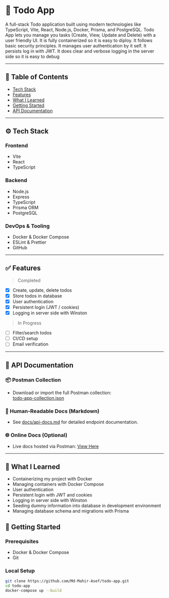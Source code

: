 # 📝 Todo App

A full-stack Todo application built using modern technologies like TypeScript, Vite, React, Node.js, Docker, Prisma, and PostgreSQL. Todo App lets you manage you tasks (Create, View, Update and Delete) with a user friendly UI. It is fully containerized so it is easy to diploy. It follows basic security principles. It manages user authentication by it self. It persists log in with JWT. It does clear and verbose logging in the server side so it is easy to debug 

---

## 📌 Table of Contents

- [Tech Stack](#-tech-stack)
- [Features](#-features)
- [What I Learned](#-what-i-learned)
- [Getting Started](#-getting-started)
- [API Documentation](#-api-documentation)

---

## ⚙️ Tech Stack

### Frontend

- Vite
- React
- TypeScript

### Backend

- Node.js
- Express
- TypeScript
- Prisma ORM
- PostgreSQL

### DevOps & Tooling

- Docker & Docker Compose
- ESLint & Prettier
- GitHub

---

## ✅ Features

> Completed

- [x] Create, update, delete todos
- [x] Store todos in database
- [x] User authentication
- [x] Persistent login (JWT / cookies)
- [x] Logging in server side with Winston

> In Progress

- [ ] Filter/search todos
- [ ] CI/CD setup
- [ ] Email verification

---

## 📝 API Documentation

### 📦 Postman Collection

- Download or import the full Postman collection:  
  [todo-app-collection.json](./docs/api-docs/Todo-App.postman_collection.json)

### 📘 Human-Readable Docs (Markdown)

- See [docs/api-docs.md](./docs/API-Documentation.md) for detailed endpoint documentation.

### 🌐 Online Docs (Optional)

- Live docs hosted via Postman: [View Here](https://documenter.getpostman.com/view/37884508/2sB34ZrPh8)

---

## 📖 What I Learned

- Containerizing my project with Docker
- Managing containers with Docker Compose
- User authentication
- Persistent login with JWT and cookies
- Logging in server side with Winston
- Seeding dummy information into database in development environment
- Managing database schema and migrations with Prisma

## 🚀 Getting Started

### Prerequisites

- Docker & Docker Compose
- Git

### Local Setup

```bash
git clone https://github.com/Md-Mahir-Asef/todo-app.git
cd todo-app
docker-compose up --build
```
